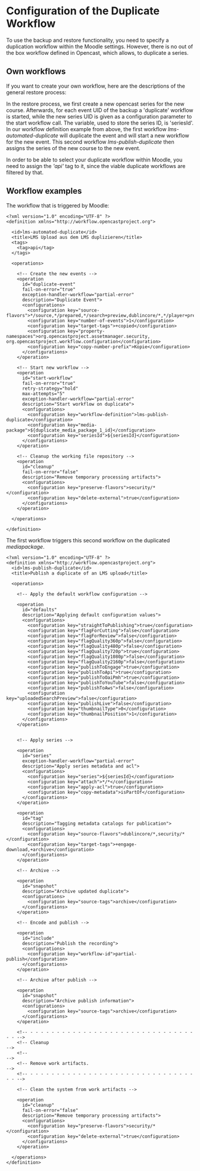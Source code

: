 # Configuration of the Duplicate Workflow
To use the backup and restore functionality, you need to specify a duplication workflow within the Moodle settings. However, there is no out of the box workflow defined in Opencast, which allows, to duplicate a series.

## Own workflows
If you want to create your own workflow, here are the descriptions of the general restore process:

In the restore process, we first create a new opencast series for the new course. Afterwards, for each event UID of the
backup a 'duplicate' workflow is started, while the new series UID is given as a configuration parameter to the start workflow call. The variable, used to store the series ID, is 'seriesId'.
In our workflow definition example from above, the first workflow *lms-automated-duplicate* will duplicate the event and will start a new workflow for the new event. This second workflow *lms-publish-duplicate* then assigns the series of the new course to the new event.

In order to be able to select your duplicate workflow within Moodle, you need to assign the *'api'* tag to it, since the viable duplicate workflows are filtered by that.

## Workflow examples
The workflow that is triggered by Moodle:

```
<?xml version="1.0" encoding="UTF-8" ?>
<definition xmlns="http://workflow.opencastproject.org">

  <id>lms-automated-duplicate</id>
  <title>LMS Upload aus dem LMS duplizieren</title>
  <tags>
    <tag>api</tag>
  </tags>

  <operations>

    <!-- Create the new events -->
    <operation
      id="duplicate-event"
      fail-on-error="true"
      exception-handler-workflow="partial-error"
      description="Duplicate Event">
      <configurations>
        <configuration key="source-flavors">*/source,*/prepared,*/search+preview,dublincore/*,*/player+preview,*/feed+preview,*/timeline+preview,smil/*,security/xacml+series</configuration>
        <configuration key="number-of-events">1</configuration>
        <configuration key="target-tags">+copied</configuration>
        <configuration key="property-namespaces">org.opencastproject.assetmanager.security, org.opencastproject.workflow.configuration</configuration>
        <configuration key="copy-number-prefix">Kopie</configuration>
      </configurations>
    </operation>

    <!-- Start new workflow -->
    <operation
      id="start-workflow"
      fail-on-error="true"
      retry-strategy="hold"
      max-attempts="5"
      exception-handler-workflow="partial-error"
      description="Start workflow on duplicate">
      <configurations>
        <configuration key="workflow-definition">lms-publish-duplicate</configuration>
        <configuration key="media-package">${duplicate_media_package_1_id}</configuration>
        <configuration key="seriesId">${seriesId}</configuration>
      </configurations>
    </operation>

    <!-- Cleanup the working file repository -->
    <operation
      id="cleanup"
      fail-on-error="false"
      description="Remove temporary processing artifacts">
      <configurations>
        <configuration key="preserve-flavors">security/*</configuration>
        <configuration key="delete-external">true</configuration>
      </configurations>
    </operation>

  </operations>

</definition>
```

The first workflow triggers this second workflow on the duplicated *mediapackage*.

```
<?xml version="1.0" encoding="UTF-8" ?>
<definition xmlns="http://workflow.opencastproject.org">
  <id>lms-publish-duplicate</id>
  <title>Publish a duplicate of an LMS upload</title>

  <operations>

    <!-- Apply the default workflow configuration -->

    <operation
      id="defaults"
      description="Applying default configuration values">
      <configurations>
        <configuration key="straightToPublishing">true</configuration>
        <configuration key="flagForCutting">false</configuration>
        <configuration key="flagForReview">false</configuration>
        <configuration key="flagQuality360p">false</configuration>
        <configuration key="flagQuality480p">false</configuration>
        <configuration key="flagQuality720p">true</configuration>
        <configuration key="flagQuality1080p">false</configuration>
        <configuration key="flagQuality2160p">false</configuration>
        <configuration key="publishToEngage">true</configuration>
        <configuration key="publishToApi">true</configuration>
        <configuration key="publishToOaiPmh">true</configuration>
        <configuration key="publishToYouTube">false</configuration>
        <configuration key="publishToAws">false</configuration>
        <configuration key="uploadedSearchPreview">false</configuration>
        <configuration key="publishLive">false</configuration>
        <configuration key="thumbnailType">0</configuration>
        <configuration key="thumbnailPosition">1</configuration>
      </configurations>
    </operation>


    <!-- Apply series -->

    <operation
      id="series"
      exception-handler-workflow="partial-error"
      description="Apply series metadata and acl">
      <configurations>
        <configuration key="series">${seriesId}</configuration>
        <configuration key="attach">*/*</configuration>
        <configuration key="apply-acl">true</configuration>
        <configuration key="copy-metadata">isPartOf</configuration>
      </configurations>
    </operation>

    <operation
      id="tag"
      description="Tagging metadata catalogs for publication">
      <configurations>
        <configuration key="source-flavors">dublincore/*,security/*</configuration>
        <configuration key="target-tags">+engage-download,+archive</configuration>
      </configurations>
    </operation>

    <!-- Archive -->

    <operation
      id="snapshot"
      description="Archive updated duplicate">
      <configurations>
        <configuration key="source-tags">archive</configuration>
      </configurations>
    </operation>

    <!-- Encode and publish -->

    <operation
      id="include"
      description="Publish the recording">
      <configurations>
        <configuration key="workflow-id">partial-publish</configuration>
      </configurations>
    </operation>

    <!-- Archive after publish -->

    <operation
      id="snapshot"
      description="Archive publish information">
      <configurations>
        <configuration key="source-tags">archive</configuration>
      </configurations>
    </operation>

    <!-- - - - - - - - - - - - - - - - - - - - - - - - - - - - - - - - - - -->
    <!-- Cleanup                                                           -->
    <!--                                                                   -->
    <!-- Remove work artifacts.                                            -->
    <!-- - - - - - - - - - - - - - - - - - - - - - - - - - - - - - - - - - -->

    <!-- Clean the system from work artifacts -->

    <operation
      id="cleanup"
      fail-on-error="false"
      description="Remove temporary processing artifacts">
      <configurations>
        <configuration key="preserve-flavors">security/*</configuration>
        <configuration key="delete-external">true</configuration>
      </configurations>
    </operation>

  </operations>
</definition>
```

